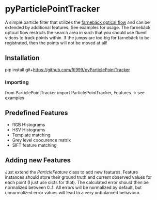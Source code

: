 # pyParticlePointTracker
A simple particle filter that utilizes the [farnebäck optical flow](https://docs.opencv.org/3.4/d4/dee/tutorial_optical_flow.html) and can be extended by additional features.
See examples for usage.
The farnebäck optical flow restricts the search area in such that you should use fluent videos to track points within. If the jumps are too big for farnebäck to be registrated, then the points will not be moved at all!

## Installation
pip install git+https://github.com/ftl999/pyParticlePointTracker

### Importing
from ParticlePointTracker import ParticlePointTracker, Features -> see examples

## Predefined Features
- RGB Histograms
- HSV Histograms
- Template matching
- Grey level coocurence matrix
- SIFT feature matching

## Adding new Features
Just extend the *ParticleFeature* class to add new features.
Feature instances should store their ground truth and current observed values for each point (I just use dicts for that).
The calculated error should then be normalized between 0..1. All errors will be normalized by default, but unnormalized error values will lead to a very unbalanced behaviour.